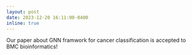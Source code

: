 ```yaml
---
layout: post
date: 2023-12-20 16:11:00-0400
inline: true
---
```


Our paper about GNN framwork for cancer classification is accepted to BMC bioinformatics!
